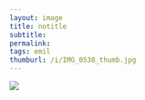 ```yaml
---
layout: image
title: notitle
subtitle: 
permalink: 
tags: emil
thumburl: /i/IMG_0538_thumb.jpg
---
```

![]({{site.url}}/i/IMG_0538_thumb.jpg)
